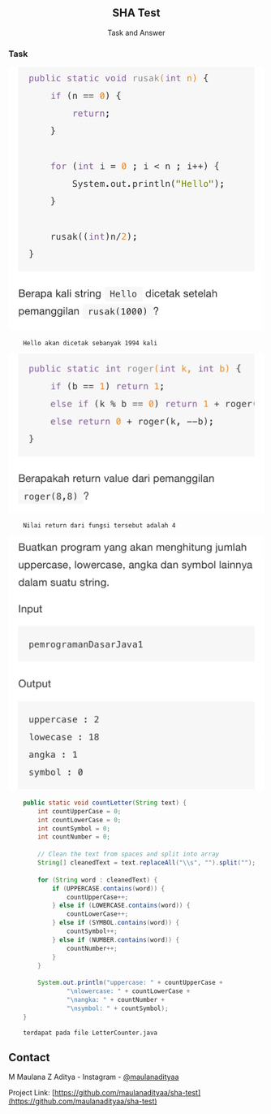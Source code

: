 <br />
<p align="center">

<h2 align="center">SHA Test</h2>

  <p align="center">
    Task and Answer
    <br />
  </p>
</p>

### Task
![task-1](./task-1.jpg)
```text
    Hello akan dicetak sebanyak 1994 kali
```

![task-2](./task-2.jpg)

```text
    Nilai return dari fungsi tersebut adalah 4
```

![task-3](./task-3.jpg)
``` java
    public static void countLetter(String text) {
        int countUpperCase = 0;
        int countLowerCase = 0;
        int countSymbol = 0;
        int countNumber = 0;

        // Clean the text from spaces and split into array
        String[] cleanedText = text.replaceAll("\\s", "").split("");

        for (String word : cleanedText) {
            if (UPPERCASE.contains(word)) {
                countUpperCase++;
            } else if (LOWERCASE.contains(word)) {
                countLowerCase++;
            } else if (SYMBOL.contains(word)) {
                countSymbol++;
            } else if (NUMBER.contains(word)) {
                countNumber++;
            }
        }

        System.out.println("uppercase: " + countUpperCase +
                "\nlowercase: " + countLowerCase +
                "\nangka: " + countNumber +
                "\nsymbol: " + countSymbol);
    }
```
```text
    terdapat pada file LetterCounter.java
```


<!-- CONTACT -->

## Contact

M Maulana Z Aditya - Instagram - [@maulanadityaa](https://instagram.com/maulanadityaa)

Project Link: [https://github.com/maulanadityaa/sha-test](https://github.com/maulanadityaa/sha-test)
